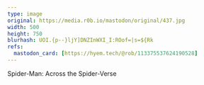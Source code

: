 ```yaml
---
type: image
original: https://media.r0b.io/mastodon/original/437.jpg
width: 500
height: 750
blurhash: UOI.{p--}ljY]DNZInWXI_I:ROof=|s=${Rk
refs:
  mastodon_card: [https://hyem.tech/@rob/113375537624190528]
---
```


Spider-Man: Across the Spider-Verse
